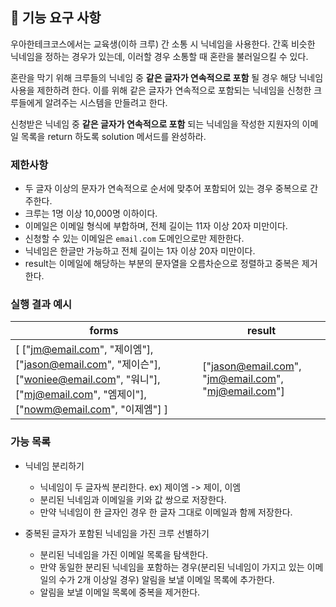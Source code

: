 ## 🚀 기능 요구 사항

우아한테크코스에서는 교육생(이하 크루) 간 소통 시 닉네임을 사용한다. 간혹 비슷한 닉네임을 정하는 경우가 있는데, 이러할 경우 소통할 때 혼란을 불러일으킬 수 있다.

혼란을 막기 위해 크루들의 닉네임 중 **같은 글자가 연속적으로 포함** 될 경우 해당 닉네임 사용을 제한하려 한다. 이를 위해 같은 글자가 연속적으로 포함되는 닉네임을 신청한 크루들에게 알려주는 시스템을 만들려고 한다.


신청받은 닉네임 중 **같은 글자가 연속적으로 포함** 되는 닉네임을 작성한 지원자의 이메일 목록을 return 하도록 solution 메서드를 완성하라.

### 제한사항

- 두 글자 이상의 문자가 연속적으로 순서에 맞추어 포함되어 있는 경우 중복으로 간주한다.
- 크루는 1명 이상 10,000명 이하이다.
- 이메일은 이메일 형식에 부합하며, 전체 길이는 11자 이상 20자 미만이다.
- 신청할 수 있는 이메일은 `email.com` 도메인으로만 제한한다.
- 닉네임은 한글만 가능하고 전체 길이는 1자 이상 20자 미만이다.
- result는 이메일에 해당하는 부분의 문자열을 오름차순으로 정렬하고 중복은 제거한다.

### 실행 결과 예시

| forms | result |
| --- | --- |
| [ ["jm@email.com", "제이엠"], ["jason@email.com", "제이슨"], ["woniee@email.com", "워니"], ["mj@email.com", "엠제이"], ["nowm@email.com", "이제엠"] ] | ["jason@email.com", "jm@email.com", "mj@email.com"] |

### 가능 목록

- 닉네임 분리하기
  - 닉네임이 두 글자씩 분리한다. ex) 제이엠 -> 제이, 이엠
  - 분리된 닉네임과 이메일을 키와 값 쌍으로 저장한다.
  - 만약 닉네임이 한 글자인 경우 한 글자 그대로 이메일과 함께 저장한다.

- 중복된 글자가 포함된 닉네임을 가진 크루 선별하기
  - 분리된 닉네임을 가진 이메일 목록을 탐색한다.
  - 만약 동일한 분리된 닉네임을 포함하는 경우(분리된 닉네임이 가지고 있는 이메일의 수가 2개 이상일 경우) 알림을 보낼 이메일 목록에 추가한다.
  - 알림을 보낼 이메일 목록에 중복을 제거한다.